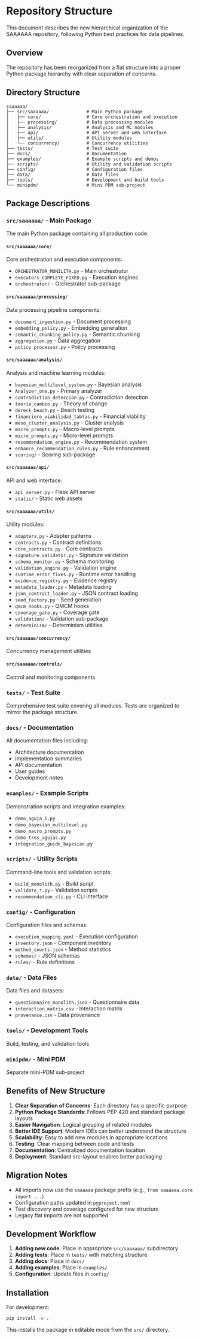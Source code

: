 # Repository Structure

This document describes the new hierarchical organization of the SAAAAAA repository, following Python best practices for data pipelines.

## Overview

The repository has been reorganized from a flat structure into a proper Python package hierarchy with clear separation of concerns.

## Directory Structure

```
saaaaaa/
├── src/saaaaaa/              # Main Python package
│   ├── core/                 # Core orchestration and execution
│   ├── processing/           # Data processing modules
│   ├── analysis/             # Analysis and ML modules
│   ├── api/                  # API server and web interface
│   ├── utils/                # Utility modules
│   └── concurrency/          # Concurrency utilities
├── tests/                    # Test suite
├── docs/                     # Documentation
├── examples/                 # Example scripts and demos
├── scripts/                  # Utility and validation scripts
├── config/                   # Configuration files
├── data/                     # Data files
├── tools/                    # Development and build tools
└── minipdm/                  # Mini PDM sub-project

```

## Package Descriptions

### `src/saaaaaa/` - Main Package

The main Python package containing all production code.

#### `src/saaaaaa/core/`
Core orchestration and execution components:
- `ORCHESTRATOR_MONILITH.py` - Main orchestrator
- `executors_COMPLETE_FIXED.py` - Execution engines
- `orchestrator/` - Orchestrator sub-package

#### `src/saaaaaa/processing/`
Data processing pipeline components:
- `document_ingestion.py` - Document processing
- `embedding_policy.py` - Embedding generation
- `semantic_chunking_policy.py` - Semantic chunking
- `aggregation.py` - Data aggregation
- `policy_processor.py` - Policy processing

#### `src/saaaaaa/analysis/`
Analysis and machine learning modules:
- `bayesian_multilevel_system.py` - Bayesian analysis
- `Analyzer_one.py` - Primary analyzer
- `contradiction_deteccion.py` - Contradiction detection
- `teoria_cambio.py` - Theory of change
- `dereck_beach.py` - Beach testing
- `financiero_viabilidad_tablas.py` - Financial viability
- `meso_cluster_analysis.py` - Cluster analysis
- `macro_prompts.py` - Macro-level prompts
- `micro_prompts.py` - Micro-level prompts
- `recommendation_engine.py` - Recommendation system
- `enhance_recommendation_rules.py` - Rule enhancement
- `scoring/` - Scoring sub-package

#### `src/saaaaaa/api/`
API and web interface:
- `api_server.py` - Flask API server
- `static/` - Static web assets

#### `src/saaaaaa/utils/`
Utility modules:
- `adapters.py` - Adapter patterns
- `contracts.py` - Contract definitions
- `core_contracts.py` - Core contracts
- `signature_validator.py` - Signature validation
- `schema_monitor.py` - Schema monitoring
- `validation_engine.py` - Validation engine
- `runtime_error_fixes.py` - Runtime error handling
- `evidence_registry.py` - Evidence registry
- `metadata_loader.py` - Metadata loading
- `json_contract_loader.py` - JSON contract loading
- `seed_factory.py` - Seed generation
- `qmcm_hooks.py` - QMCM hooks
- `coverage_gate.py` - Coverage gate
- `validation/` - Validation sub-package
- `determinism/` - Determinism utilities

#### `src/saaaaaa/concurrency/`
Concurrency management utilities

#### `src/saaaaaa/controls/`
Control and monitoring components

### `tests/` - Test Suite

Comprehensive test suite covering all modules. Tests are organized to mirror the package structure.

### `docs/` - Documentation

All documentation files including:
- Architecture documentation
- Implementation summaries
- API documentation
- User guides
- Development notes

### `examples/` - Example Scripts

Demonstration scripts and integration examples:
- `demo_aguja_i.py`
- `demo_bayesian_multilevel.py`
- `demo_macro_prompts.py`
- `demo_tres_agujas.py`
- `integration_guide_bayesian.py`

### `scripts/` - Utility Scripts

Command-line tools and validation scripts:
- `build_monolith.py` - Build script
- `validate_*.py` - Validation scripts
- `recommendation_cli.py` - CLI interface

### `config/` - Configuration

Configuration files and schemas:
- `execution_mapping.yaml` - Execution configuration
- `inventory.json` - Component inventory
- `method_counts.json` - Method statistics
- `schemas/` - JSON schemas
- `rules/` - Rule definitions

### `data/` - Data Files

Data files and datasets:
- `questionnaire_monolith.json` - Questionnaire data
- `interaction_matrix.csv` - Interaction matrix
- `provenance.csv` - Data provenance

### `tools/` - Development Tools

Build, testing, and validation tools

### `minipdm/` - Mini PDM

Separate mini-PDM sub-project

## Benefits of New Structure

1. **Clear Separation of Concerns**: Each directory has a specific purpose
2. **Python Package Standards**: Follows PEP 420 and standard package layouts
3. **Easier Navigation**: Logical grouping of related modules
4. **Better IDE Support**: Modern IDEs can better understand the structure
5. **Scalability**: Easy to add new modules in appropriate locations
6. **Testing**: Clear mapping between code and tests
7. **Documentation**: Centralized documentation location
8. **Deployment**: Standard src-layout enables better packaging

## Migration Notes

- All imports now use the `saaaaaa` package prefix (e.g., `from saaaaaa.core import ...`)
- Configuration paths updated in `pyproject.toml`
- Test discovery and coverage configured for new structure
- Legacy flat imports are not supported

## Development Workflow

1. **Adding new code**: Place in appropriate `src/saaaaaa/` subdirectory
2. **Adding tests**: Place in `tests/` with matching structure
3. **Adding docs**: Place in `docs/`
4. **Adding examples**: Place in `examples/`
5. **Configuration**: Update files in `config/`

## Installation

For development:
```bash
pip install -e .
```

This installs the package in editable mode from the `src/` directory.
